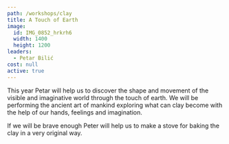 ```yaml
---
path: /workshops/clay
title: A Touch of Earth
image:
  id: IMG_0852_hrkrh6
  width: 1400
  height: 1200
leaders:
  - Petar Bilić
cost: null
active: true
---
```


This year Petar will help us to discover the shape and movement of the visible and imaginative world through the touch of earth. We will be performing the ancient art of mankind exploring what can clay become with the help of our hands, feelings and imagination.

If we will be brave enough Peter will help us to make a stove for baking the clay in a very original way.
